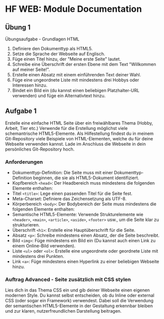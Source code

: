 # HF WEB: Module Documentation

## Übung 1
Übungsaufgabe - Grundlagen HTML

1. Definiere den Dokumenttyp als HTML5.
2. Setze die Sprache der Webseite auf Englisch.
3. Füge einen Titel hinzu, der "Meine erste Seite" lautet.
4. Schreibe eine Überschrift der ersten Ebene mit dem Text "Willkommen auf meiner Seite!".
5. Erstelle einen Absatz mit einem einführenden Text deiner Wahl.
6. Füge eine ungeordnete Liste mit mindestens drei Hobbys oder Interessen hinzu.
7. Bindet ein Bild ein (du kannst einen beliebigen Platzhalter-URL verwenden) und füge ein Alternativtext hinzu.


## Aufgabe 1
Erstelle eine einfache HTML Seite über ein freiwählbares Thema (Hobby, Arbeit, Tier etc.)  Verwende für die Erstellung möglichst viele schemantrische HTML5-Elemente. Als Hilfestellung findest du in meinem Git-Repository viele Beispiele von HTML-Elementen, welche du für deine Webseite verwenden kannst. Lade im Anschluss die Webseite in dein persönliches Git-Repository hoch.

### Anforderungen

* Dokumenttyp-Definition: Die Seite muss mit einer Dokumenttyp-Definition beginnen, die sie als HTML5-Dokument identifiziert.
* Kopfbereich `<head>`: Der Headbereich muss mindestens die folgenden Elemente enthalten:
* Titel `<title>`: Lege einen passenden Titel für die Seite fest.
* Meta-Charset: Definiere das Zeichensetzung als UTF-8.
* Körperbereich `<body>`: Der Bodybereich der Seite muss mindestens die folgenden Elemente enthalten:
* Semantische HTML5-Elemente: Verwende Strukturelemente wie `<header>`, `<main>`, `<article>`, `<aside>`, `<footer>` usw., um die Seite klar zu strukturieren.
* Überschrift `<h1>`: Erstelle eine Hauptüberschrift für die Seite.
* Absatz `<p>`: Schreibe mindestens einen Absatz, der die Seite beschreibt.
* Bild `<img>`: Füge mindestens ein Bild ein (Du kannst auch einen Link zu einem Online-Bild verwenden).
* Liste `<ul>` oder `<ol>`: Erstelle eine ungeordnete oder geordnete Liste mit mindestens drei Punkten.
* Link `<a>`: Füge mindestens einen Hyperlink zu einer beliebigen Webseite hinzu.

### Auftrag Advanced - Seite zusätzlich mit CSS stylen

Lies dich in das Thema CSS ein und gib deiner Webseite einen eigenen modernen Style. Du kannst selbst entscheiden, ob du Inline oder external CSS (oder sogar ein Framework) verwendest. Dabei soll die Verwendung der semantischen HTML5-Elemente in der Gestaltung erkennbar bleiben und zur klaren, nutzerfreundlichen Darstellung beitragen.